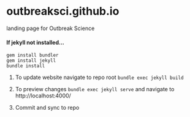 # outbreaksci.github.io
landing page for Outbreak Science

#### If jekyll not installed...
```
gem install bundler
gem install jekyll
bundle install
```

1. To update website
navigate to repo root
`bundle exec jekyll build`

2. To preview changes
`bundle exec jekyll serve` and navigate to http://localhost:4000/

3. Commit and sync to repo
